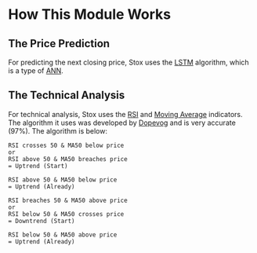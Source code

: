 # How This Module Works
## The Price Prediction
For predicting the next closing price, Stox uses the [LSTM](https://en.wikipedia.org/wiki/Long_short-term_memory) algorithm, which is a type of [ANN](https://en.wikipedia.org/wiki/Artificial_neural_network). 

## The Technical Analysis
For technical analysis, Stox uses the [RSI]() and [Moving Average]() indicators. The algorithm it uses was developed by [Dopevog]() and is very accurate (97%). The algorithm is below:

```
RSI crosses 50 & MA50 below price 
or
RSI above 50 & MA50 breaches price
= Uptrend (Start)
```
```
RSI above 50 & MA50 below price 
= Uptrend (Already)
```
```
RSI breaches 50 & MA50 above price 
or
RSI below 50 & MA50 crosses price
= Downtrend (Start)
```
```
RSI below 50 & MA50 above price 
= Uptrend (Already)
```

